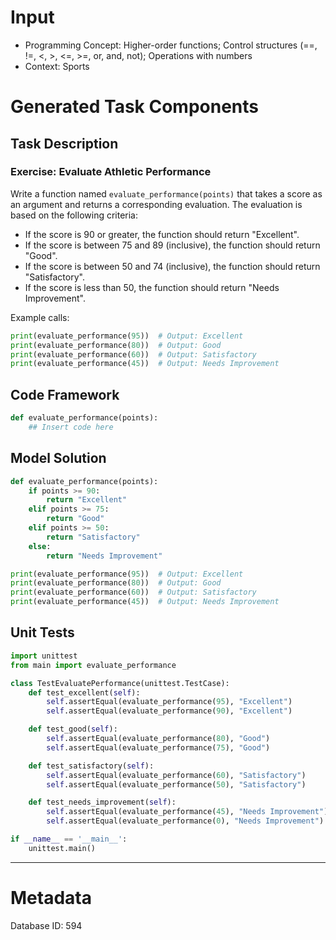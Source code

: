 # Input
- Programming Concept: Higher-order functions; Control structures (==, !=, <, >, <=, >=, or, and, not); Operations with numbers
- Context: Sports

# Generated Task Components
## Task Description
### Exercise: Evaluate Athletic Performance

Write a function named `evaluate_performance(points)` that takes a score as an argument and returns a corresponding evaluation. The evaluation is based on the following criteria:

- If the score is 90 or greater, the function should return "Excellent".
- If the score is between 75 and 89 (inclusive), the function should return "Good".
- If the score is between 50 and 74 (inclusive), the function should return "Satisfactory".
- If the score is less than 50, the function should return "Needs Improvement".

Example calls:

```python
print(evaluate_performance(95))  # Output: Excellent
print(evaluate_performance(80))  # Output: Good
print(evaluate_performance(60))  # Output: Satisfactory
print(evaluate_performance(45))  # Output: Needs Improvement
```

## Code Framework
```python
def evaluate_performance(points):
    ## Insert code here
```

## Model Solution
```python
def evaluate_performance(points):
    if points >= 90:
        return "Excellent"
    elif points >= 75:
        return "Good"
    elif points >= 50:
        return "Satisfactory"
    else:
        return "Needs Improvement"

print(evaluate_performance(95))  # Output: Excellent
print(evaluate_performance(80))  # Output: Good
print(evaluate_performance(60))  # Output: Satisfactory
print(evaluate_performance(45))  # Output: Needs Improvement
```

## Unit Tests
```python
import unittest
from main import evaluate_performance

class TestEvaluatePerformance(unittest.TestCase):
    def test_excellent(self):
        self.assertEqual(evaluate_performance(95), "Excellent")
        self.assertEqual(evaluate_performance(90), "Excellent")

    def test_good(self):
        self.assertEqual(evaluate_performance(80), "Good")
        self.assertEqual(evaluate_performance(75), "Good")

    def test_satisfactory(self):
        self.assertEqual(evaluate_performance(60), "Satisfactory")
        self.assertEqual(evaluate_performance(50), "Satisfactory")

    def test_needs_improvement(self):
        self.assertEqual(evaluate_performance(45), "Needs Improvement")
        self.assertEqual(evaluate_performance(0), "Needs Improvement")

if __name__ == '__main__':
    unittest.main()
```
___
# Metadata
Database ID: 594
